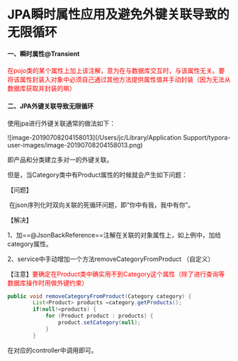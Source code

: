 # JPA瞬时属性应用及避免外键关联导致的无限循环



#### 一、瞬时属性@Transient

<font color='red'>在pojo类的某个属性上加上该注解，意为在与数据库交互时，与该属性无关。要将该属性封装入对象中必须自己通过其他方法提供属性值并手动封装（因为无法从数据库获取并封装的嘛）</font>



#### 二、JPA外键关联导致无限循环

使用jpa进行外键关联通常的做法如下：



![image-20190708204158013](/Users/jc/Library/Application Support/typora-user-images/image-20190708204158013.png)

即产品和分类建立多对一的外键关联。

但是，当Category类中有Product属性的时候就会产生如下问题：

【问题】

​	在json序列化时双向关联的死循环问题，即“你中有我，我中有你”。

【解决】

1、加==@JsonBackReference==注解在关联的对象属性上，如上例中，加给category属性。

2、service中手动增加一个方法removeCategoryFromProduct （自定义）

​	【注意】<font color="red">要确定在Product类中确实用不到Category这个属性（除了进行查询等数据库操作时用做外键约束）</font>

```java
public void removeCategoryFromProduct(Category category) {
        List<Product> products =category.getProducts();
        if(null!=products) {
            for (Product product : products) {
                product.setCategory(null);
            }
        }
```

在对应的controller中调用即可。

